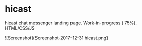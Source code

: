 # hicast
hicast chat messenger landing page. Work-in-progress ( 75%).
HTML/CSS/JS


![Screenshot](Screenshot-2017-12-31 hicast.png)
